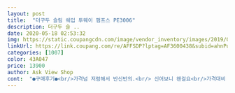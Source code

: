 ```yaml
---
layout: post 
title:  "더구두 슬림 쉐입 투웨이 펌프스 PE3006" 
description: 더구두 슬 ..
date: 2020-05-18 02:53:32 
img: https://static.coupangcdn.com/image/vendor_inventory/images/2019/03/07/14/4/624358fd-5469-4ab7-957b-7d69bc1faa0a.jpg 
linkUrl: https://link.coupang.com/re/AFFSDP?lptag=AF3600438&subid=ahnPublicAsk&pageKey=195537001&itemId=561667568&vendorItemId=4476160050&traceid=V0-113-170ad582a6bb7347 
categories: [1007] 
color: 43A047 
price: 13900 
author: Ask View Shop 
cont:  "●구매후기●<br/>가격넘 저렴해서 반신반의.<br/> 신어보니 왠걸요<br/>가격대비 디자인, 착화감 굿!<br/>넘 편하자나요ㅎ  다만, 마감처리는 안좋구요<br/>베이지모카 정도의 컬러라서 맘에들어요<br/>사이즈 원래235신는데  상품평보고  발볼이넓으면  한치수크게사라고 해서 삿더니  240사니  좋네요가격대비  한철 신을만 합니다  색상 은  화면과 같아요<br/>색은 연한 베이지인줄 알었는데 흰색에 가까와요.<br/>그래도 디자인 세련되고 신기 편해서 오늘 남편과 모처럼 데이트하는날이라 신고 나갔어요^^<br/>진한색이면 어쩌나 걱정했는데 딱 원하던<br/>한철 신기엔 문제없네요<br/>" 
---
```

